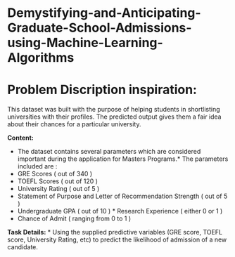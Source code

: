 # Demystifying-and-Anticipating-Graduate-School-Admissions-using-Machine-Learning-Algorithms
# Problem Discription **inspiration:**  
This dataset was built with the purpose of helping students in shortlisting universities with their profiles. The predicted output gives them a fair idea about their chances for a particular university.   

**Content:** 
* The dataset contains several parameters which are considered important during the application for Masters Programs.* 
The parameters included are :   
* GRE Scores ( out of 340 )   
* TOEFL Scores ( out of 120 )  
* University Rating ( out of 5 ) 
* Statement of Purpose and Letter of Recommendation Strength ( out of 5 )   
* Undergraduate GPA ( out of 10 )    * Research Experience ( either 0 or 1 )   
* Chance of Admit ( ranging from 0 to 1 )     

**Task Details:** * Using the supplied predictive variables (GRE score, TOEFL score, University Rating, etc) to predict the likelihood of admission of a new candidate. 
